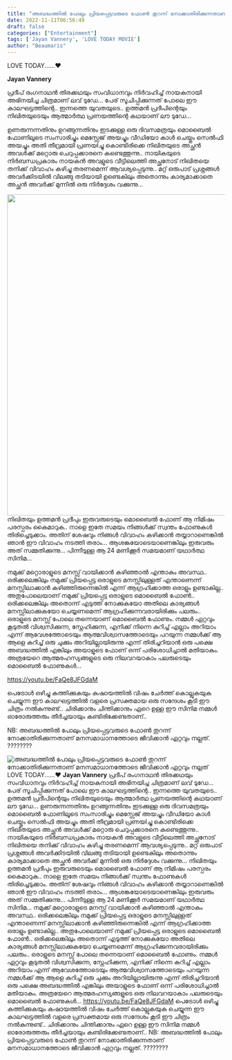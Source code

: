 ```yaml
---
title: "അബദ്ധത്തിൽ പോലും പ്രിയപ്പെട്ടവരുടെ ഫോൺ തുറന്ന് നോക്കാതിരിക്കുന്നതാണ് മനസമാധാനത്തോടെ ജീവിക്കാൻ ഏറ്റവും നല്ലത്"
date: 2022-11-11T06:56:49
draft: false
categories: ["Entertainment"]
tags: ['Jayan Vannery', 'LOVE TODAY MOVIE']
author: "Beaumaris"
---
```


LOVE TODAY......❤️

<strong>Jayan Vannery</strong>

പ്രദീപ് രംഗനാഥൻ തിരക്കഥയും സംവിധാനവും നിർവഹിച്ച് നായകനായി അഭിനയിച്ച ചിത്രമാണ് ലവ്‌ ടുഡേ... പേര് സൂചിപ്പിക്കുന്നത് പോലെ ഈ കാലഘട്ടത്തിന്റെ.. ഇന്നത്തെ യുവതയുടെ.. ഉത്തമൻ പ്രദീപിന്റെയും നിഖിതയുടെയും ആത്മാർത്ഥ പ്രണയത്തിന്റെ കഥയാണ് ലൗ ടുഡേ...

ഉണരുന്നന്നതിനും ഉറങ്ങുന്നതിനും ഇടക്കുള്ള ഒരു ദിവസമത്രയും മൊബൈൽ ഫോണിലൂടെ സംസാരിച്ചും മെസ്സേജ് അയച്ചും വീഡിയോ കാൾ ചെയ്തും സെൽഫി അയച്ചും അതി തീവ്രമായി പ്രണയIച്ചു കൊണ്ടിരിക്കെ നിഖിതയുടെ അച്ഛൻ അവൾക്ക് മറ്റൊരു ചെറുപ്പക്കാരനെ കണ്ടെത്തുന്നു.. നായികയുടെ നിർബന്ധപ്രകാരം നായകൻ അവളുടെ വീട്ടിലെത്തി അച്ഛനോട് നിഖിതയെ തനിക്ക് വിവാഹം കഴിച്ചു തരണമെന്ന് ആവശ്യപ്പെടുന്നു.. മറ്റ്‌ ഒരുപാട് പ്രശ്നങ്ങൾ അവർക്കിടയിൽ വിലങ്ങു തടിയായി ഉണ്ടെകിലും അതൊന്നും കാര്യമാക്കാതെ അച്ഛൻ അവർക്ക് മുന്നിൽ ഒരു നിർദ്ദേശം വക്കുന്നു...

<img class="wp-image-358436 aligncenter" src="https://cdn.boolokam.com/articles/2022/11/img_637523038eaa3." alt="" width="988" height="741" />നിഖിതയും ഉത്തമൻ പ്രദീപും ഇരുവരുടെയും മൊബൈൽ ഫോണ് ആ നിമിഷം പരസ്പരം കൈമാറുക.. നാളെ ഇതേ സമയം നിങ്ങൾക്ക് സ്വന്തം ഫോണുകൾ തിരിച്ചെടുക്കാം. അതിന് ശേഷവും നിങ്ങൾ വിവാഹം കഴിക്കാൻ തയ്യാറാണെങ്കിൽ ഞാൻ ഈ വിവാഹം നടത്തി തരാം... ആശങ്കയോടെയാണെങ്കിലും ഇരുവരും അത് സമ്മതിക്കുന്നു... പിന്നീടുള്ള ആ 24 മണിക്കൂർ സമയമാണ് യഥാർത്ഥ സിനിമ...

നമുക്ക് മറ്റൊരാളുടെ മനസ്സ് വായിക്കാൻ കഴിഞ്ഞാൽ എന്താകും അവസ്ഥ.. ഒരിക്കലെങ്കിലും നമുക്ക് പ്രിയപ്പെട്ട ഒരാളുടെ മനസ്സിലുള്ളത് എന്താണെന്ന് മനസ്സിലാക്കാൻ കഴിഞ്ഞിരുന്നെങ്കിൽ എന്ന് ആഗ്രഹിക്കാത്ത ഒരാളും ഉണ്ടാകില്ല.. അതുപോലെയാണ് നമുക്ക് പ്രിയപ്പെട്ട ഒരാളുടെ മൊബൈൽ ഫോൺ.. ഒരിക്കലെങ്കിലും അതൊന്ന് എടുത്ത് നോക്കുകയോ അതിലെ കാര്യങ്ങൾ മനസ്സിലാക്കുകയോ ചെയ്യണമെന്ന് ആഗ്രഹിക്കുന്നവരായിരിക്കും പലരും.. ഒരാളുടെ മനസ്സ് പോലെ തന്നെയാണ് മൊബൈൽ ഫോണും. നമ്മൾ ഏറ്റവും കൂടുതൽ വിശ്വസിക്കുന്ന, സ്നേഹിക്കുന്ന, എനിക്ക് നിന്നെ കുറിച്ച് എല്ലാം അറിയാം എന്ന് ആവേശത്തോടെയും ആത്മവിശ്വാസത്തോടെയും പറയുന്ന നമ്മൾക്ക് ആ ആളെ കുറിച്ച് ഒരു ചുക്കും അറിയില്ലായിരുന്നു എന്ന് തിരിച്ചറിയാൻ ഒരു പക്ഷെ അബദ്ധത്തിൽ എങ്കിലും അയാളുടെ ഫോണ് ഒന്ന് പരിശോധിച്ചാൽ മതിയാകും. അത്രയേറെ ആത്മരഹസ്യങ്ങളുടെ ഒരു നിലവറയാകാം പലരുടെയും മൊബൈൽ ഫോണുകൾ...

https://youtu.be/FaQe8JFGdaM

പെട്രോൾ ഒഴിച്ചു കത്തിക്കുകയും കഷായത്തിൽ വിഷം ചേർത്ത് കൊല്ലുകയുക ചെയ്യുന്ന ഈ കാലഘട്ടത്തിൽ വളരെ പ്രസക്തമായ ഒരു സന്ദേശം കൂടി ഈ ചിത്രം നൽകുന്നുണ്ട്.. ചിരിക്കാനും ചിന്തിക്കാനും ഏറെ ഉള്ള ഈ സിനിമ നമ്മൾ ഓരോരുത്തരും തീർച്ചയായും കണ്ടിരിക്കേണ്ടതാണ്..

NB: അബദ്ധത്തിൽ പോലും പ്രിയപ്പെട്ടവരുടെ ഫോൺ തുറന്ന് നോക്കാതിരിക്കുന്നതാണ് മനസമാധാനത്തോടെ ജീവിക്കാൻ ഏറ്റവും നല്ലത്. ????????


![അബദ്ധത്തിൽ പോലും പ്രിയപ്പെട്ടവരുടെ ഫോൺ തുറന്ന് നോക്കാതിരിക്കുന്നതാണ് മനസമാധാനത്തോടെ ജീവിക്കാൻ ഏറ്റവും നല്ലത്](https://cdn.boolokam.com/articles/2022/11/img_637523038eaa3.)LOVE TODAY......❤️ **Jayan Vannery** പ്രദീപ് രംഗനാഥൻ തിരക്കഥയും സംവിധാനവും നിർവഹിച്ച് നായകനായി അഭിനയിച്ച ചിത്രമാണ് ലവ്‌ ടുഡേ... പേര് സൂചിപ്പിക്കുന്നത് പോലെ ഈ കാലഘട്ടത്തിന്റെ.. ഇന്നത്തെ യുവതയുടെ.. ഉത്തമൻ പ്രദീപിന്റെയും നിഖിതയുടെയും ആത്മാർത്ഥ പ്രണയത്തിന്റെ കഥയാണ് ലൗ ടുഡേ... ഉണരുന്നന്നതിനും ഉറങ്ങുന്നതിനും ഇടക്കുള്ള ഒരു ദിവസമത്രയും മൊബൈൽ ഫോണിലൂടെ സംസാരിച്ചും മെസ്സേജ് അയച്ചും വീഡിയോ കാൾ ചെയ്തും സെൽഫി അയച്ചും അതി തീവ്രമായി പ്രണയIച്ചു കൊണ്ടിരിക്കെ നിഖിതയുടെ അച്ഛൻ അവൾക്ക് മറ്റൊരു ചെറുപ്പക്കാരനെ കണ്ടെത്തുന്നു.. നായികയുടെ നിർബന്ധപ്രകാരം നായകൻ അവളുടെ വീട്ടിലെത്തി അച്ഛനോട് നിഖിതയെ തനിക്ക് വിവാഹം കഴിച്ചു തരണമെന്ന് ആവശ്യപ്പെടുന്നു.. മറ്റ്‌ ഒരുപാട് പ്രശ്നങ്ങൾ അവർക്കിടയിൽ വിലങ്ങു തടിയായി ഉണ്ടെകിലും അതൊന്നും കാര്യമാക്കാതെ അച്ഛൻ അവർക്ക് മുന്നിൽ ഒരു നിർദ്ദേശം വക്കുന്നു... നിഖിതയും ഉത്തമൻ പ്രദീപും ഇരുവരുടെയും മൊബൈൽ ഫോണ് ആ നിമിഷം പരസ്പരം കൈമാറുക.. നാളെ ഇതേ സമയം നിങ്ങൾക്ക് സ്വന്തം ഫോണുകൾ തിരിച്ചെടുക്കാം. അതിന് ശേഷവും നിങ്ങൾ വിവാഹം കഴിക്കാൻ തയ്യാറാണെങ്കിൽ ഞാൻ ഈ വിവാഹം നടത്തി തരാം... ആശങ്കയോടെയാണെങ്കിലും ഇരുവരും അത് സമ്മതിക്കുന്നു... പിന്നീടുള്ള ആ 24 മണിക്കൂർ സമയമാണ് യഥാർത്ഥ സിനിമ... നമുക്ക് മറ്റൊരാളുടെ മനസ്സ് വായിക്കാൻ കഴിഞ്ഞാൽ എന്താകും അവസ്ഥ.. ഒരിക്കലെങ്കിലും നമുക്ക് പ്രിയപ്പെട്ട ഒരാളുടെ മനസ്സിലുള്ളത് എന്താണെന്ന് മനസ്സിലാക്കാൻ കഴിഞ്ഞിരുന്നെങ്കിൽ എന്ന് ആഗ്രഹിക്കാത്ത ഒരാളും ഉണ്ടാകില്ല.. അതുപോലെയാണ് നമുക്ക് പ്രിയപ്പെട്ട ഒരാളുടെ മൊബൈൽ ഫോൺ.. ഒരിക്കലെങ്കിലും അതൊന്ന് എടുത്ത് നോക്കുകയോ അതിലെ കാര്യങ്ങൾ മനസ്സിലാക്കുകയോ ചെയ്യണമെന്ന് ആഗ്രഹിക്കുന്നവരായിരിക്കും പലരും.. ഒരാളുടെ മനസ്സ് പോലെ തന്നെയാണ് മൊബൈൽ ഫോണും. നമ്മൾ ഏറ്റവും കൂടുതൽ വിശ്വസിക്കുന്ന, സ്നേഹിക്കുന്ന, എനിക്ക് നിന്നെ കുറിച്ച് എല്ലാം അറിയാം എന്ന് ആവേശത്തോടെയും ആത്മവിശ്വാസത്തോടെയും പറയുന്ന നമ്മൾക്ക് ആ ആളെ കുറിച്ച് ഒരു ചുക്കും അറിയില്ലായിരുന്നു എന്ന് തിരിച്ചറിയാൻ ഒരു പക്ഷെ അബദ്ധത്തിൽ എങ്കിലും അയാളുടെ ഫോണ് ഒന്ന് പരിശോധിച്ചാൽ മതിയാകും. അത്രയേറെ ആത്മരഹസ്യങ്ങളുടെ ഒരു നിലവറയാകാം പലരുടെയും മൊബൈൽ ഫോണുകൾ... https://youtu.be/FaQe8JFGdaM പെട്രോൾ ഒഴിച്ചു കത്തിക്കുകയും കഷായത്തിൽ വിഷം ചേർത്ത് കൊല്ലുകയുക ചെയ്യുന്ന ഈ കാലഘട്ടത്തിൽ വളരെ പ്രസക്തമായ ഒരു സന്ദേശം കൂടി ഈ ചിത്രം നൽകുന്നുണ്ട്.. ചിരിക്കാനും ചിന്തിക്കാനും ഏറെ ഉള്ള ഈ സിനിമ നമ്മൾ ഓരോരുത്തരും തീർച്ചയായും കണ്ടിരിക്കേണ്ടതാണ്.. NB: അബദ്ധത്തിൽ പോലും പ്രിയപ്പെട്ടവരുടെ ഫോൺ തുറന്ന് നോക്കാതിരിക്കുന്നതാണ് മനസമാധാനത്തോടെ ജീവിക്കാൻ ഏറ്റവും നല്ലത്. ????????
